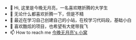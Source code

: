 - 👋 Hi, 这里是今晚无月亮，一名喜欢瞎折腾的大学生
- 👀 无论什么都喜欢折腾一下，但是不精
- 🌱 最近在学习自己创建自己的小站，在校学习代码段，基础小白
- 💞️ 喜欢酷炫的项目，也希望有大佬带我飞
- 📫 How to reach me [今晚无月亮's 小窝](https://lslink.cn)

<!---
Vermouth-XiaZhonglin/Vermouth-XiaZhonglin is a ✨ special ✨ repository because its `README.md` (this file) appears on your GitHub profile.
You can click the Preview link to take a look at your changes.
--->
